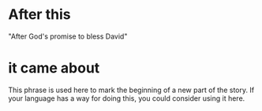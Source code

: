# After this

"After God's promise to bless David"

# it came about

This phrase is used here to mark the beginning of a new part of the story. If your language has a way for doing this, you could consider using it here.

